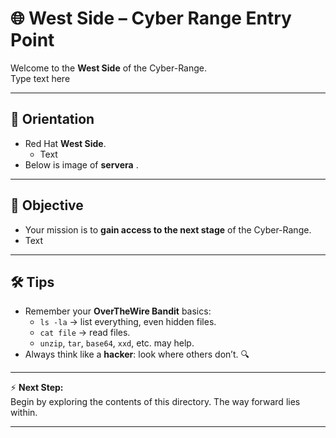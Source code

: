 # 🌐 West Side – Cyber Range Entry Point

Welcome to the **West Side** of the Cyber-Range.  
Type text here 

---

## 🧭 Orientation
- Red Hat **West Side**.
  - Text
- Below is image of  **servera** .

---

## 🎯 Objective
- Your mission is to **gain access to the next stage** of the Cyber-Range.
- Text

---

## 🛠️ Tips
- Remember your **OverTheWire Bandit** basics:
  - `ls -la` → list everything, even hidden files.
  - `cat file` → read files.
  - `unzip`, `tar`, `base64`, `xxd`, etc. may help.
- Always think like a **hacker**: look where others don’t. 🔍

---

⚡ **Next Step:**  
Begin by exploring the contents of this directory. The way forward lies within.

---
